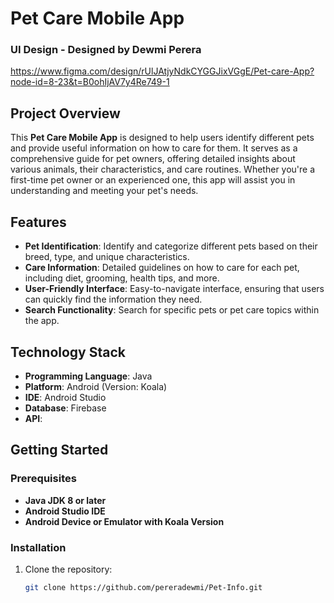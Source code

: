 # Pet Care Mobile App

### UI Design - Designed by Dewmi Perera
https://www.figma.com/design/rUlJAtjyNdkCYGGJixVGgE/Pet-care-App?node-id=8-23&t=B0ohIjAV7y4Re749-1

## Project Overview

This **Pet Care Mobile App** is designed to help users identify different pets and provide useful information on how to care for them. It serves as a comprehensive guide for pet owners, offering detailed insights about various animals, their characteristics, and care routines. Whether you're a first-time pet owner or an experienced one, this app will assist you in understanding and meeting your pet's needs.

## Features

- **Pet Identification**: Identify and categorize different pets based on their breed, type, and unique characteristics.
- **Care Information**: Detailed guidelines on how to care for each pet, including diet, grooming, health tips, and more.
- **User-Friendly Interface**: Easy-to-navigate interface, ensuring that users can quickly find the information they need.
- **Search Functionality**: Search for specific pets or pet care topics within the app.

## Technology Stack

- **Programming Language**: Java
- **Platform**: Android (Version: Koala)
- **IDE**: Android Studio
- **Database**: Firebase
- **API**: 

## Getting Started

### Prerequisites

- **Java JDK 8 or later**
- **Android Studio IDE**
- **Android Device or Emulator with Koala Version**

### Installation

1. Clone the repository:
   ```bash
   git clone https://github.com/pereradewmi/Pet-Info.git
